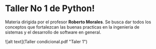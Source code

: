 # Taller No 1 de Python!

Materia dirigida por el profesor **Roberto Morales**. Se busca dar todos los conceptos que fortalezcan las buenas practicas en la íngenieria de sistemas y el desarrollo de software en general.

![alt text](Taller condicional.pdf "Taler 1")

